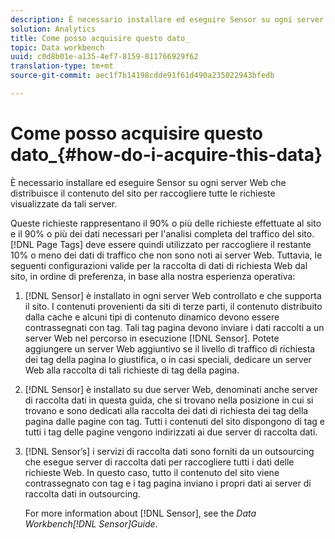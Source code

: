 ```yaml
---
description: È necessario installare ed eseguire Sensor su ogni server Web che distribuisce il contenuto del sito per raccogliere tutte le richieste visualizzate da tali server.
solution: Analytics
title: Come posso acquisire questo dato_
topic: Data workbench
uuid: c0d8b01e-a135-4ef7-8159-811766929f62
translation-type: tm+mt
source-git-commit: aec1f7b14198cdde91f61d490a235022943bfedb

---
```



# Come posso acquisire questo dato_{#how-do-i-acquire-this-data}

È necessario installare ed eseguire Sensor su ogni server Web che distribuisce il contenuto del sito per raccogliere tutte le richieste visualizzate da tali server.

Queste richieste rappresentano il 90% o più delle richieste effettuate al sito e il 90% o più dei dati necessari per l&#39;analisi completa del traffico del sito. [!DNL Page Tags] deve essere quindi utilizzato per raccogliere il restante 10% o meno dei dati di traffico che non sono noti ai server Web. Tuttavia, le seguenti configurazioni valide per la raccolta di dati di richiesta Web dal sito, in ordine di preferenza, in base alla nostra esperienza operativa:

1. [!DNL Sensor] è installato in ogni server Web controllato e che supporta il sito. I contenuti provenienti da siti di terze parti, il contenuto distribuito dalla cache e alcuni tipi di contenuto dinamico devono essere contrassegnati con tag. Tali tag pagina devono inviare i dati raccolti a un server Web nel percorso in esecuzione [!DNL Sensor]. Potete aggiungere un server Web aggiuntivo se il livello di traffico di richiesta dei tag della pagina lo giustifica, o in casi speciali, dedicare un server Web alla raccolta di tali richieste di tag della pagina.
1. [!DNL Sensor] è installato su due server Web, denominati anche server di raccolta dati in questa guida, che si trovano nella posizione in cui si trovano e sono dedicati alla raccolta dei dati di richiesta dei tag della pagina dalle pagine con tag. Tutti i contenuti del sito dispongono di tag e tutti i tag delle pagine vengono indirizzati ai due server di raccolta dati.
1. [!DNL Sensor’s] i servizi di raccolta dati sono forniti da un outsourcing che esegue server di raccolta dati per raccogliere tutti i dati delle richieste Web. In questo caso, tutto il contenuto del sito viene contrassegnato con tag e i tag pagina inviano i propri dati ai server di raccolta dati in outsourcing.

   For more information about [!DNL Sensor], see the *Data Workbench[!DNL Sensor]Guide*.

